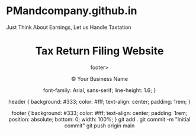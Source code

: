 # PMandcompany.github.in
Just Think About Earnings, Let us Handle Taxtation
<!DOCTYPE html>
<html lang="en">
<head>
  <meta charset="UTF-8">
  <meta="viewport" content="width=device-width, initial-scale=1.0">
  <title>Tax Return Filing Website</title>
  <link rel="stylesheet" href="css/style.css">
</head>
<body>
  <header>
    <h1>Tax Return Filing Website</h1>
  </Nil ITR (Income Tax Return) Filing Just at Rs.499>
  <main>
    <!-- Nil ITR (Income Tax Return) Filing Just at Rs.499 -->
  </main>
 footer>
    <p>&copy; Your Business Name</p>
  </footer>
  <script src="js/script.js"></script>
</body>
</html>
  font-family: Arial, sans-serif;
  line-height: 1.6;
}

header {
  background: #333;
  color: #fff;
  text-align: center;
  padding: 1rem;
}

footer {
  background: #333;
  color: #fff;
  text-align: center;
  padding: 1rem;
  position: absolute;
  bottom: 0;
  width: 100%;
}
git add .
git commit -m "Initial commit"
git push origin main
